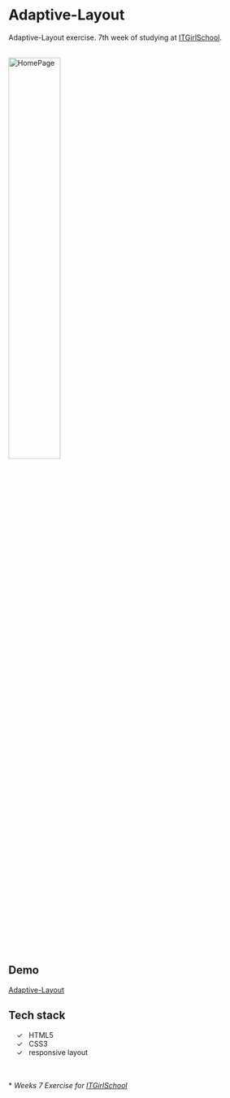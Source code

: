 # Adaptive-Layout

Adaptive-Layout exercise. 7th week of studying at [ITGirlSchool].


<br>
<img width="45%" alt="HomePage" src="../main/captureweb.jpeg">

## Demo
[Adaptive-Layout]

## Tech stack

&nbsp;&nbsp;&nbsp;&nbsp;&check;&nbsp;&nbsp; HTML5<br>
&nbsp;&nbsp;&nbsp;&nbsp;&check;&nbsp;&nbsp; CSS3<br>
&nbsp;&nbsp;&nbsp;&nbsp;&check;&nbsp;&nbsp; responsive layout<br>

<br><br> 
\* _Weeks 7 Exercise for [ITGirlSchool]_ 
  

   [ITGirlSchool]: <https://itgirlschool.com/en>
   [Adaptive-Layout]: <https://alenagm.github.io/Adaptive-Layout/>
